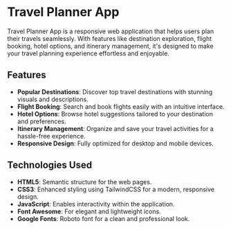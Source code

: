 # Travel Planner App

Travel Planner App is a responsive web application that helps users plan their travels seamlessly. With features like destination exploration, flight booking, hotel options, and itinerary management, it's designed to make your travel planning experience effortless and enjoyable.

## Features

- **Popular Destinations**: Discover top travel destinations with stunning visuals and descriptions.
- **Flight Booking**: Search and book flights easily with an intuitive interface.
- **Hotel Options**: Browse hotel suggestions tailored to your destination and preferences.
- **Itinerary Management**: Organize and save your travel activities for a hassle-free experience.
- **Responsive Design**: Fully optimized for desktop and mobile devices.

## Technologies Used

- **HTML5**: Semantic structure for the web pages.
- **CSS3**: Enhanced styling using TailwindCSS for a modern, responsive design.
- **JavaScript**: Enables interactivity within the application.
- **Font Awesome**: For elegant and lightweight icons.
- **Google Fonts**: Roboto font for a clean and professional look.


